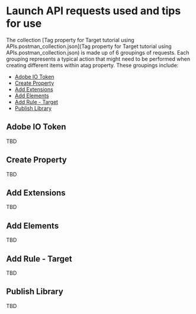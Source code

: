 # Launch API requests used and tips for use

The collection [Tag property for Target tutorial using APIs.postman_collection.json](Tag property for Target tutorial using APIs.postman_collection.json) is made up of 6 groupings of requests. Each grouping represents a typical action that might need to be performed when creating different items within atag property. These groupings include:
- [Adobe IO Token](#adobe-io-token)
- [Create Property](#create-property)
- [Add Extensions](#add-extensions)
- [Add Elements](#add-elements)
- [Add Rule - Target](#add-rule---target)
- [Publish Library](#publish-library)

## Adobe IO Token

TBD



## Create Property

TBD



## Add Extensions

TBD



## Add Elements

TBD



## Add Rule - Target

TBD



## Publish Library

TBD